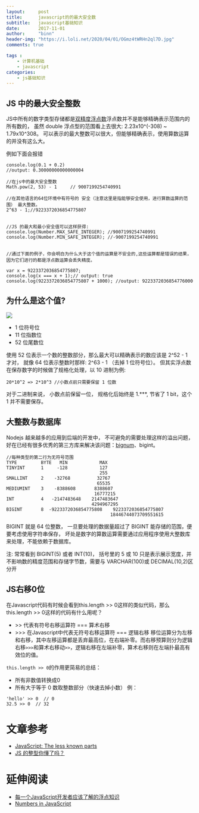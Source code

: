 ```yaml
---
layout:     post
title:      javascript的的最大安全数
subtitle:   javascript基础知识
date:       2017-11-01
author:     "binn"
header-img: "https://i.loli.net/2020/04/01/OGmz4tWRHn2ql7D.jpg"
comments: true

tags :
    - 计算机基础
    - javascript
categories:
    - js基础知识
---
```


## JS 中的最大安全整数
JS中所有的数字类型存储都是[双精度浮点数](https://zh.wikipedia.org/wiki/%E9%9B%99%E7%B2%BE%E5%BA%A6%E6%B5%AE%E9%BB%9E%E6%95%B8)浮点数并不是能够精确表示范围内的所有数的， 虽然 double 浮点型的范围看上去很大: 2.23x10^(-308) ~ 1.79x10^308。 可以表示的最大整数可以很大，但能够精确表示，使用算数运算的并没有这么大。

例如下面会报错
```
console.log(0.1 + 0.2)
//output: 0.30000000000000004

//在js中的最大安全整数
Math.pow(2, 53) - 1     // 9007199254740991

//在其他语言的64位环境中有符号的 安全（注意这里是指能够安全使用，进行算数运算的范围） 最大整数。
2^63 - 1;//9223372036854775807


//JS 的最大和最小安全值可以这样获得:
console.log(Number.MAX_SAFE_INTEGER); //9007199254740991
console.log(Number.MIN_SAFE_INTEGER); //-9007199254740991


//通过下面的例子，你会明白为什么大于这个值的运算是不安全的,这些运算都是错误的结果， 因为它们进行的都是浮点数运算会丢失精度。

var x = 9223372036854775807;
console.log(x === x + 1);// output: true
console.log(9223372036854775807 + 1000); //output: 9223372036854776000

```

## 为什么是这个值?
![](https://cdn.darknights.cn/assets/images/in-post/js-base/number.png)

* 1 位符号位
* 11 位指数位
* 52 位尾数位


使用 52 位表示一个数的整数部分，那么最大可以精确表示的数应该是 2^52 - 1 才对， 就像 64 位表示整数时那样: 2^63 - 1 （去掉 1 位符号位）。 但其实浮点数在保存数字的时候做了规格化处理，以 10 进制为例:

```
20*10^2 => 2*10^3 //小数点前只需要保留 1 位数
```

对于二进制来说， 小数点前保留一位， 规格化后始终是 1.***, 节省了 1 bit，这个 1 并不需要保存。


## 大整数与数据库
Nodejs 越来越多的应用到后端的开发中， 不可避免的需要处理这样的溢出问题， 好在已经有很多优秀的第三方库来解决该问题：[bignum](https://github.com/justmoon/node-bignum)、bigint。


```
//每种类型的第二行为无符号范围
TYPE         BYTE   MIN            MAX
TINYINT      1     -128            127
                                   255
SMALLINT     2    -32768          32767
                                  65535
MEDIUMINT    3    -8388608       8388607
                                 16777215
INT          4   -2147483648    2147483647
                                4294967295
BIGINT       8  -9223372036854775808    9223372036854775807
                                       18446744073709551615
```
BIGINT 就是 64 位整数， 一旦要处理的数据量超过了 BIGINT 能存储的范围，便要考虑使用字符串保存， 坏处是数字的算数运算需要通过应用程序使用大整数库来处理，不能依赖于数据库。

注: 常常看到 BIGINT(5) 或者 INT(10)， 括号里的 5 或 10 只是表示展示宽度，并不影响数的精度范围和存储字节数，需要与 VARCHAR(100)或 DECIMAL(10,2)区分开




## JS右移0位
在Javascript代码有时候会看到this.length >> 0这样的类似代码，那么this.length >> 0这样的代码有什么用呢？
* \>\> 代表有符号右移运算符 === 算术右移
* \>\>\> 在Javascript中代表无符号右移运算符 === 逻辑右移
移位运算分为左移和右移，其中左移运算都是丢弃最高位，在右端补零。而右移预算则分为逻辑右移<code>>>></code>和算术右移动<code>>></code>，逻辑右移在左端补零，算术右移则在左端扑最高有效位的值。

<code>this.length >> 0</code>的作用更简易的总结：

* 所有非数值转换成0
* 所有大于等于 0 数取整数部分（快速去掉小数）
例：
```
'hello' >> 0  // 0
32.5 >> 0  // 32
```

# 文章参考
* [JavaScript: The less known parts](http://michalbe.blogspot.sg/2013/03/javascript-less-known-parts-bitwise.html)
* [JS 的整型你懂了吗？](https://segmentfault.com/a/1190000002608050)

# 延伸阅读
* [每一个JavaScript开发者应该了解的浮点知识](http://yanhaijing.com/javascript/2014/03/14/what-every-javascript-developer-should-know-about-floating-points/)
* [Numbers in JavaScript](http://jser.it/blog/2014/07/07/numbers-in-javascript/)